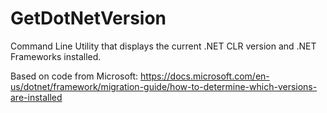 # GetDotNetVersion
 Command Line Utility that displays the current .NET CLR version and .NET Frameworks installed.
 
 Based on code from Microsoft: https://docs.microsoft.com/en-us/dotnet/framework/migration-guide/how-to-determine-which-versions-are-installed
